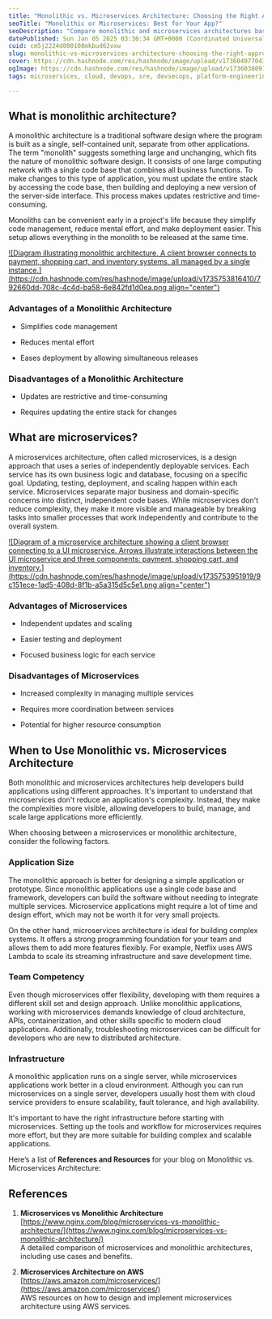 ```yaml
---
title: "Monolithic vs. Microservices Architecture: Choosing the Right Approach for Your Application"
seoTitle: "Monolithic or Microservices: Best for Your App?"
seoDescription: "Compare monolithic and microservices architectures based on application complexity, team skills, and infrastructure needs to identify the best fit"
datePublished: Sun Jan 05 2025 03:30:34 GMT+0000 (Coordinated Universal Time)
cuid: cm5j2224d000108mkbud62vxw
slug: monolithic-vs-microservices-architecture-choosing-the-right-approach-for-your-application
cover: https://cdn.hashnode.com/res/hashnode/image/upload/v1736049770439/19a9c338-adb2-406a-ab5c-7093ab877c79.png
ogImage: https://cdn.hashnode.com/res/hashnode/image/upload/v1736038091427/bb3c4c9e-e303-43e1-95a3-4a8616e8e39b.png
tags: microservices, cloud, devops, sre, devsecops, platform-engineering, monolithic-architecture

---
```


## What is monolithic architecture?

A monolithic architecture is a traditional software design where the program is built as a single, self-contained unit, separate from other applications. The term "monolith" suggests something large and unchanging, which fits the nature of monolithic software design. It consists of one large computing network with a single code base that combines all business functions. To make changes to this type of application, you must update the entire stack by accessing the code base, then building and deploying a new version of the server-side interface. This process makes updates restrictive and time-consuming.

Monoliths can be convenient early in a project's life because they simplify code management, reduce mental effort, and make deployment easier. This setup allows everything in the monolith to be released at the same time.

[![Diagram illustrating monolithic architecture. A client browser connects to payment, shopping cart, and inventory systems, all managed by a single instance.](https://cdn.hashnode.com/res/hashnode/image/upload/v1735753816410/792660dd-708c-4c4d-ba58-6e842fd1d0ea.png align="center")](https://wac-cdn.atlassian.com/dam/jcr:95b9a276-c524-42b1-8d06-ded56d589858/Monolithic%20architecture@2x.png?cdnVersion=2484)

### Advantages of a Monolithic Architecture

* Simplifies code management
    
* Reduces mental effort
    
* Eases deployment by allowing simultaneous releases
    

### Disadvantages of a Monolithic Architecture

* Updates are restrictive and time-consuming
    
* Requires updating the entire stack for changes
    

## What are microservices?

A microservices architecture, often called microservices, is a design approach that uses a series of independently deployable services. Each service has its own business logic and database, focusing on a specific goal. Updating, testing, deployment, and scaling happen within each service. Microservices separate major business and domain-specific concerns into distinct, independent code bases. While microservices don't reduce complexity, they make it more visible and manageable by breaking tasks into smaller processes that work independently and contribute to the overall system.

[![Diagram of a microservice architecture showing a client browser connecting to a UI microservice. Arrows illustrate interactions between the UI microservice and three components: payment, shopping cart, and inventory.](https://cdn.hashnode.com/res/hashnode/image/upload/v1735753951919/9c151ece-1ad5-408d-8f1b-a5a315d5c5e1.png align="center")](https://wac-cdn.atlassian.com/dam/jcr:5308ccab-dc94-46f5-978c-8a77b8d5be57/Microservice%20architecture@2x.png?cdnVersion=2484)

### **Advantages of Microservices**

* Independent updates and scaling
    
* Easier testing and deployment
    
* Focused business logic for each service
    

### **Disadvantages of Microservices**

* Increased complexity in managing multiple services
    
* Requires more coordination between services
    
* Potential for higher resource consumption
    

## When to Use Monolithic vs. Microservices Architecture

Both monolithic and microservices architectures help developers build applications using different approaches. It's important to understand that microservices don't reduce an application's complexity. Instead, they make the complexities more visible, allowing developers to build, manage, and scale large applications more efficiently.

When choosing between a microservices or monolithic architecture, consider the following factors.

### Application Size

The monolithic approach is better for designing a simple application or prototype. Since monolithic applications use a single code base and framework, developers can build the software without needing to integrate multiple services. Microservice applications might require a lot of time and design effort, which may not be worth it for very small projects.

On the other hand, microservices architecture is ideal for building complex systems. It offers a strong programming foundation for your team and allows them to add more features flexibly. For example, Netflix uses AWS Lambda to scale its streaming infrastructure and save development time.

### Team Competency

Even though microservices offer flexibility, developing with them requires a different skill set and design approach. Unlike monolithic applications, working with microservices demands knowledge of cloud architecture, APIs, containerization, and other skills specific to modern cloud applications. Additionally, troubleshooting microservices can be difficult for developers who are new to distributed architecture.

### Infrastructure

A monolithic application runs on a single server, while microservices applications work better in a cloud environment. Although you can run microservices on a single server, developers usually host them with cloud service providers to ensure scalability, fault tolerance, and high availability.

It's important to have the right infrastructure before starting with microservices. Setting up the tools and workflow for microservices requires more effort, but they are more suitable for building complex and scalable applications.

Here’s a list of **References and Resources** for your blog on Monolithic vs. Microservices Architecture:

## References

1. **Microservices vs Monolithic Architecture**  
    [https://www.nginx.com/blog/microservices-vs-monolithic-architecture/](https://www.nginx.com/blog/microservices-vs-monolithic-architecture/)  
    A detailed comparison of microservices and monolithic architectures, including use cases and benefits.
    
2. **Microservices Architecture on AWS**  
    [https://aws.amazon.com/microservices/](https://aws.amazon.com/microservices/)  
    AWS resources on how to design and implement microservices architecture using AWS services.